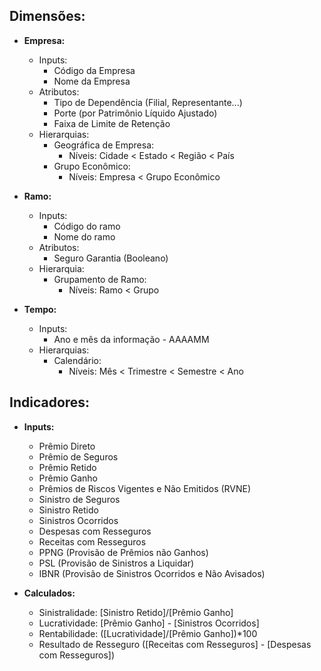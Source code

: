 ## Dimensões:
- **Empresa:**
    - Inputs:
        - Código da Empresa
        - Nome da Empresa
    - Atributos:
        - Tipo de Dependência (Filial, Representante...)
        - Porte (por Patrimônio Líquido Ajustado)
        - Faixa de Limite de Retenção 
    - Hierarquias:
        - Geográfica de Empresa:
            - Níveis: Cidade < Estado < Região < País
        - Grupo Econômico:
            - Níveis: Empresa < Grupo Econômico

- **Ramo:**
    - Inputs:
        - Código do ramo
        - Nome do ramo
    - Atributos:
        - Seguro Garantia (Booleano)
    - Hierarquia:
        - Grupamento de Ramo:
            - Níveis: Ramo < Grupo

- **Tempo:**
    - Inputs:
        - Ano e mês da informação - AAAAMM
    - Hierarquias:
        - Calendário:
            - Níveis: Mês < Trimestre < Semestre < Ano

## Indicadores:
- **Inputs:**
    - Prêmio Direto
    - Prêmio de Seguros
    - Prêmio Retido
    - Prêmio Ganho
    - Prêmios de Riscos Vigentes e Não Emitidos (RVNE)
    - Sinistro de Seguros
    - Sinistro Retido
    - Sinistros Ocorridos
    - Despesas com Resseguros
    - Receitas com Resseguros
    - PPNG (Provisão de Prêmios não Ganhos)
    - PSL (Provisão de Sinistros a Liquidar)
    - IBNR (Provisão de Sinistros Ocorridos e Não Avisados)

- **Calculados:**
    - Sinistralidade: [Sinistro Retido]/[Prêmio Ganho]
    - Lucratividade: [Prêmio Ganho] - [Sinistros Ocorridos]
    - Rentabilidade: ([Lucratividade]/[Prêmio Ganho])*100
    - Resultado de Resseguro ([Receitas com Resseguros] - [Despesas com Resseguros])